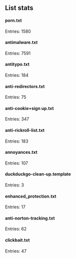 ## List stats
#### porn.txt
Entries: 1580 <br> 
#### antimalware.txt
Entries: 7591 <br> 
#### antitypo.txt
Entries: 184 <br> 
#### anti-redirectors.txt
Entries: 75 <br> 
#### anti-cookie+sign up.txt
Entries: 347 <br> 
#### anti-rickroll-list.txt
Entries: 183 <br> 
#### annoyances.txt
Entries: 107 <br> 
#### duckduckgo-clean-up.template
Entries: 3 <br> 
#### enhanced_protection.txt
Entries: 17 <br> 
#### anti-norton-tracking.txt
Entries: 62 <br> 
#### clickbait.txt
Entries: 47 <br> 

